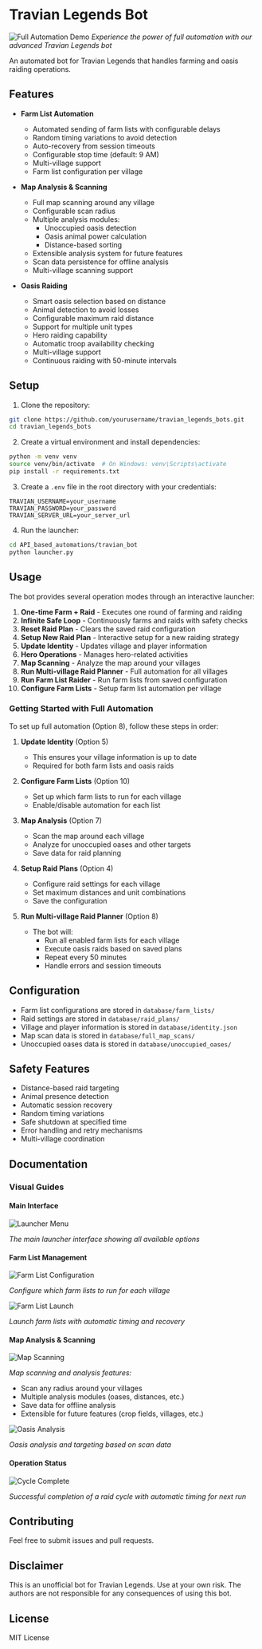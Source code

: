 # Travian Legends Bot

![Full Automation Demo](docs/images/cycle_complete.png)
*Experience the power of full automation with our advanced Travian Legends bot*

An automated bot for Travian Legends that handles farming and oasis raiding operations.

## Features

- **Farm List Automation**
  - Automated sending of farm lists with configurable delays
  - Random timing variations to avoid detection
  - Auto-recovery from session timeouts
  - Configurable stop time (default: 9 AM)
  - Multi-village support
  - Farm list configuration per village

- **Map Analysis & Scanning**
  - Full map scanning around any village
  - Configurable scan radius
  - Multiple analysis modules:
    - Unoccupied oasis detection
    - Oasis animal power calculation
    - Distance-based sorting
  - Extensible analysis system for future features
  - Scan data persistence for offline analysis
  - Multi-village scanning support

- **Oasis Raiding**
  - Smart oasis selection based on distance
  - Animal detection to avoid losses
  - Configurable maximum raid distance
  - Support for multiple unit types
  - Hero raiding capability
  - Automatic troop availability checking
  - Multi-village support
  - Continuous raiding with 50-minute intervals

## Setup

1. Clone the repository:
```bash
git clone https://github.com/yourusername/travian_legends_bots.git
cd travian_legends_bots
```

2. Create a virtual environment and install dependencies:
```bash
python -m venv venv
source venv/bin/activate  # On Windows: venv\Scripts\activate
pip install -r requirements.txt
```

3. Create a `.env` file in the root directory with your credentials:
```env
TRAVIAN_USERNAME=your_username
TRAVIAN_PASSWORD=your_password
TRAVIAN_SERVER_URL=your_server_url
```

4. Run the launcher:
```bash
cd API_based_automations/travian_bot
python launcher.py
```

## Usage

The bot provides several operation modes through an interactive launcher:

1. **One-time Farm + Raid** - Executes one round of farming and raiding
2. **Infinite Safe Loop** - Continuously farms and raids with safety checks
3. **Reset Raid Plan** - Clears the saved raid configuration
4. **Setup New Raid Plan** - Interactive setup for a new raiding strategy
5. **Update Identity** - Updates village and player information
6. **Hero Operations** - Manages hero-related activities
7. **Map Scanning** - Analyze the map around your villages
8. **Run Multi-village Raid Planner** - Full automation for all villages
9. **Run Farm List Raider** - Run farm lists from saved configuration
10. **Configure Farm Lists** - Setup farm list automation per village

### Getting Started with Full Automation

To set up full automation (Option 8), follow these steps in order:

1. **Update Identity** (Option 5)
   - This ensures your village information is up to date
   - Required for both farm lists and oasis raids

2. **Configure Farm Lists** (Option 10)
   - Set up which farm lists to run for each village
   - Enable/disable automation for each list

3. **Map Analysis** (Option 7)
   - Scan the map around each village
   - Analyze for unoccupied oases and other targets
   - Save data for raid planning

4. **Setup Raid Plans** (Option 4)
   - Configure raid settings for each village
   - Set maximum distances and unit combinations
   - Save the configuration

5. **Run Multi-village Raid Planner** (Option 8)
   - The bot will:
     - Run all enabled farm lists for each village
     - Execute oasis raids based on saved plans
     - Repeat every 50 minutes
     - Handle errors and session timeouts

## Configuration

- Farm list configurations are stored in `database/farm_lists/`
- Raid settings are stored in `database/raid_plans/`
- Village and player information is stored in `database/identity.json`
- Map scan data is stored in `database/full_map_scans/`
- Unoccupied oases data is stored in `database/unoccupied_oases/`

## Safety Features

- Distance-based raid targeting
- Animal presence detection
- Automatic session recovery
- Random timing variations
- Safe shutdown at specified time
- Error handling and retry mechanisms
- Multi-village coordination

## Documentation

### Visual Guides

#### Main Interface
![Launcher Menu](docs/images/launcher_menu.png.png)

*The main launcher interface showing all available options*

#### Farm List Management
![Farm List Configuration](docs/images/farm_list_config.png)

*Configure which farm lists to run for each village*

![Farm List Launch](docs/images/farm_list_launch.png)

*Launch farm lists with automatic timing and recovery*

#### Map Analysis & Scanning
![Map Scanning](docs/images/raid_plan_setup.png)

*Map scanning and analysis features:*
- Scan any radius around your villages
- Multiple analysis modules (oases, distances, etc.)
- Save data for offline analysis
- Extensible for future features (crop fields, villages, etc.)

![Oasis Analysis](docs/images/oasis_raid_launch.png)

*Oasis analysis and targeting based on scan data*

#### Operation Status
![Cycle Complete](docs/images/cycle_complete.png)

*Successful completion of a raid cycle with automatic timing for next run*

## Contributing

Feel free to submit issues and pull requests.

## Disclaimer

This is an unofficial bot for Travian Legends. Use at your own risk. The authors are not responsible for any consequences of using this bot.

## License

MIT License
